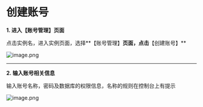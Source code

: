# **创建账号**

**1. 进入【账号管理】页面**

点击实例名，进入实例页面，选择**【账号管理】**页面，点击**【创建账号】**

![image.png](https://img1.jcloudcs.com/cms/832151ff-b7a0-46e0-a24a-3cb734127f1820180704174359.png)

****

**2. 输入账号相关信息**

输入账号名称，密码及数据库的权限信息，名称的规则在控制台上有提示

![image.png](https://img1.jcloudcs.com/cms/62dae1e8-d8da-43ff-b5fb-e55c81992be920180704174420.png)